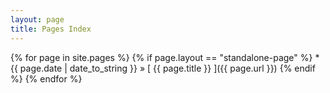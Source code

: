```yaml
---
layout: page
title: Pages Index
---
```


<p>
{% for page in site.pages %}
  {% if page.layout == "standalone-page" %}
  * {{ page.date | date_to_string }} &raquo; [ {{ page.title }} ]({{ page.url }})
  {% endif %}
{% endfor %}
